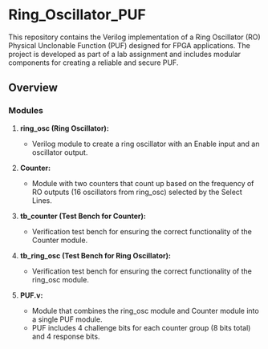 # Ring_Oscillator_PUF

This repository contains the Verilog implementation of a Ring Oscillator (RO) Physical Unclonable Function (PUF) designed for FPGA applications. The project is developed as part of a lab assignment and includes modular components for creating a reliable and secure PUF.

## Overview

### Modules

1. **ring_osc (Ring Oscillator):**
   - Verilog module to create a ring oscillator with an Enable input and an oscillator output.

2. **Counter:**
   - Module with two counters that count up based on the frequency of RO outputs (16 oscillators from ring_osc) selected by the Select Lines.

3. **tb_counter (Test Bench for Counter):**
   - Verification test bench for ensuring the correct functionality of the Counter module.

4. **tb_ring_osc (Test Bench for Ring Oscillator):**
   - Verification test bench for ensuring the correct functionality of the ring_osc module.

5. **PUF.v:**
   - Module that combines the ring_osc module and Counter module into a single PUF module.
   - PUF includes 4 challenge bits for each counter group (8 bits total) and 4 response bits.
